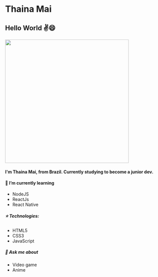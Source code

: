 # Thaina Mai
## Hello World :v::smile: 

<p align="left">
<img src="https://user-images.githubusercontent.com/61430925/87200347-b42d2680-c2d2-11ea-9a47-b4ca283aa4e3.png" width="400" height="400">
</p>

#### I'm Thaina Mai, from Brazil. Currently studying to become a junior dev.
#### 🌱 I’m currently learning 
* NodeJS 
* ReactJs 
* React Native 
##### :star: Technologies: 
* HTML5
* CSS3
* JavaScript 
##### 💬 Ask me about 
* Video game
* Anime
<!--
**mnagahama/mnagahama** is a ✨ _special_ ✨ repository because its `README.md` (this file) appears on your GitHub profile.

Here are some ideas to get you started:

- 🔭 I’m currently working on ...
- 🌱 I’m currently learning ...
- 👯 I’m looking to collaborate on ...
- 🤔 I’m looking for help with ...
- 💬 Ask me about ...
- 📫 How to reach me: ...
- 😄 Pronouns: ...
- ⚡ Fun fact: ...
-->
